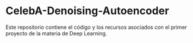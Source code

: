 # CelebA-Denoising-Autoencoder
Este repositorio contiene el código y los recursos asociados con el primer proyecto de la materia de Deep Learning.
